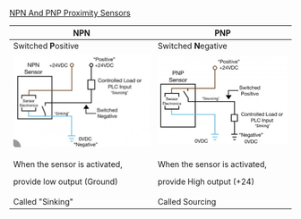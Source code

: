 
[NPN And PNP Proximity Sensors](https://www.omch.co/npn-and-pnp-proximity-sensors/)

| **N**PN                                                                    | **P**NP                                                                    |
| -------------------------------------------------------------------------- | -------------------------------------------------------------------------- |
| Switched **P**ositive                                                      | Switched **N**egative                                                      |
| ![alt text](/Pictures/68.png)                                              | ![alt text](/Pictures/67.png)                                              |
| <p> When the sensor is activated, <p> provide low output (Ground)          | <p> When the sensor is activated, <p> provide High output (+24)            |
| Called "Sinking"                                                           | Called Sourcing                                                            |




